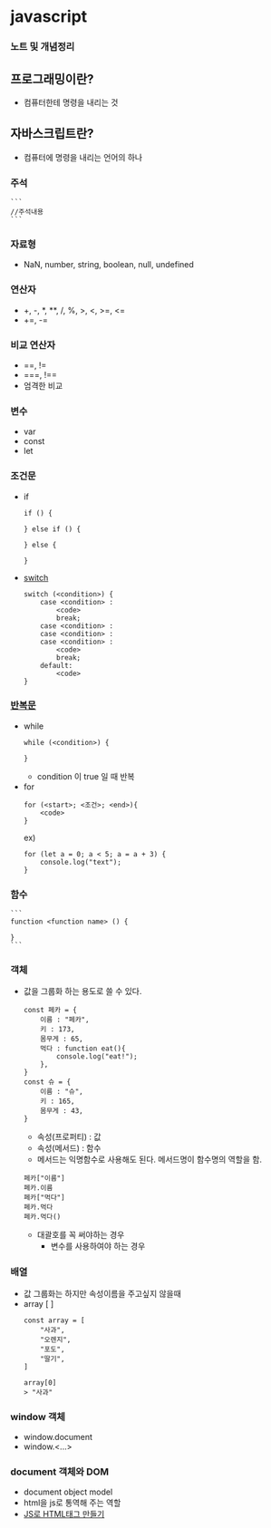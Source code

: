 # javascript
### 노트 및 개념정리   
## 프로그래밍이란?
- 컴퓨터한테 명령을 내리는 것
## 자바스크립트란?
- 컴퓨터에 명령을 내리는 언어의 하나  
### 주석
    ```
    //주석내용
    ```
### 자료형
- NaN, number, string, boolean, null, undefined
### 연산자
- +, -, *, **, /, %, >, <, >=, <=
- +=, -=
### 비교 연산자
- ==, !=
- ===, !==
- 엄격한 비교   
### 변수
- var
- const
- let
### 조건문
- if
    ```
    if () {

    } else if () {

    } else {

    }
    ```
- [switch](https://developer.mozilla.org/ko/docs/Web/JavaScript/Reference/Statements/switch)
    ```
    switch (<condition>) {
        case <condition> :
            <code>
            break;
        case <condition> :
        case <condition> :
        case <condition> :
            <code>
            break;
        default:
            <code>
    }
    ```
### [반복문](https://developer.mozilla.org/ko/docs/Web/JavaScript/Guide/Loops_and_iteration)
- while
    ```
    while (<condition>) {

    }
    ```
    - condition 이 true 일 때 반복
- for 
    ```
    for (<start>; <조건>; <end>){
        <code>
    }
    ```
    ex)
    ```
    for (let a = 0; a < 5; a = a + 3) {
        console.log("text");
    }
    ```
### 함수
    ```
    function <function name> () {

    }
    ```   
### 객체
- 값을 그룹화 하는 용도로 쓸 수 있다.
    ```
    const 페카 = {
        이름 : "페카",
        키 : 173,
        몸무게 : 65,
        먹다 : function eat(){
            console.log("eat!");
        },
    }
    const 슈 = {
        이름 : "슈",
        키 : 165,
        몸무게 : 43,
    }
    ```
    - 속성(프로퍼티) : 값
    - 속성(메서드) : 함수
    - 메서드는 익명함수로 사용해도 된다. 메서드명이 함수명의 역할을 함.
    ```
    페카["이름"]
    페카.이름
    페카["먹다"]
    페카.먹다
    페카.먹다()
    ```
    - 대괄호를 꼭 써야하는 경우
        - 변수를 사용하여야 하는 경우
### 배열
- 값 그룹화는 하지만 속성이름을 주고싶지 않을때
- array [ ]
    ```
    const array = [
        "사과", 
        "오렌지", 
        "포도", 
        "딸기",
    ]
    ```
    ```
    array[0]
    > "사과"
    ```
### window 객체
- window.document
- window.<...>
### document 객체와 DOM
- document object model
- html을 js로 통역해 주는 역할
- [JS로 HTML태그 만들기](/making_html_tag)